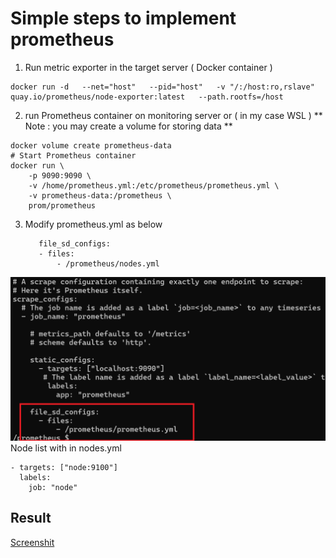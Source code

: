 # Simple steps to implement prometheus

1. Run metric exporter in the target server ( Docker container )
```
docker run -d   --net="host"   --pid="host"   -v "/:/host:ro,rslave"   quay.io/prometheus/node-exporter:latest   --path.rootfs=/host
```
2. run Prometheus  container on monitoring server or ( in my case WSL )
** Note : you may create a volume for storing data **
   
```
docker volume create prometheus-data
# Start Prometheus container
docker run \
    -p 9090:9090 \
    -v /home/prometheus.yml:/etc/prometheus/prometheus.yml \
    -v prometheus-data:/prometheus \
    prom/prometheus
```
3. Modify prometheus.yml as below
   ```
      file_sd_configs:
      - files:
          - /prometheus/nodes.yml
   ```
![config file to be modified](prometheus.png)
Node list with  in nodes.yml

```
- targets: ["node:9100"]
  labels:
    job: "node"
   ```


## Result 
[Screenshit](Screenshot.png)
